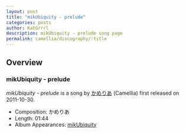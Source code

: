 ```yaml
---
layout: post
title: "mikUbiquity - prelude"
categories: posts
author: KatGrrrl
description: mikUbiquity - prelude song page
permalink: camellia/discography/:title
---
```


## Overview

### mikUbiquity - prelude

*mikUbiquity - prelude* is a song by [かめりあ](/camellia) (Camellia) first released on 2011-10-30.

* Composition: かめりあ
* Length: 01:44
* Album Appearances: [mikUbiquity](<{% link postsInclude/_posts/camellia/albums/mikUbiquity/2023-12-06-mikUbiquity.md %}>)

